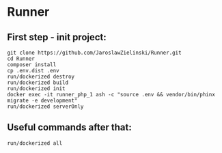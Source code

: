# Runner

## First step - init project:
```ssh
git clone https://github.com/JaroslawZielinski/Runner.git
cd Runner
composer install
cp .env.dist .env
run/dockerized destroy
run/dockerized build
run/dockerized init
docker exec -it runner_php_1 ash -c "source .env && vendor/bin/phinx migrate -e development"
run/dockerized serverOnly
```
## Useful commands after that:
```ssh
run/dockerized all
```

